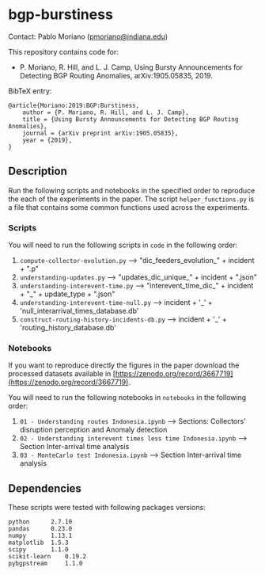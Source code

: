 # bgp-burstiness

Contact: Pablo Moriano (pmoriano@indiana.edu)

This repository contains code for: 
- P. Moriano, R. Hill, and L. J. Camp, Using Bursty Announcements for Detecting BGP
Routing Anomalies, arXiv:1905.05835, 2019.

BibTeX entry:

```
@article{Moriano:2019:BGP:Burstiness,
    author = {P. Moriano, R. Hill, and L. J. Camp},
    title = {Using Bursty Announcements for Detecting BGP Routing Anomalies},
    journal = {arXiv preprint arXiv:1905.05835},
    year = {2019},
}
```

## Description

Run the following scripts and notebooks in the specified order to reproduce the each of the experiments in the paper. The script `helper_functions.py` is a file that contains some common functions used across the experiments.

### Scripts

You will need to run the following scripts in `code` in the following order:

1. `compute-collector-evolution.py` --> "dic_feeders_evolution_" + incident + ".p"
2. `understanding-updates.py` --> "updates_dic_unique_" + incident +  ".json"
3. `understanding-interevent-time.py` --> "interevent_time_dic_" + incident + "_" + update_type + ".json"
4. `understanding-interevent-time-null.py` --> incident + '_' + 'null_interarrival_times_database.db'
5. `construct-routing-history-incidents-db.py` --> incident + '_' + 'routing_history_database.db'

### Notebooks

If you want to reproduce directly the figures in the paper download the processed datasets available in [https://zenodo.org/record/3667719](https://zenodo.org/record/3667719).  

You will need to run the following notebooks in `notebooks` in the following order:

1. `01 - Understanding routes Indonesia.ipynb` --> Sections: Collectors’ disruption perception and Anomaly detection 
2. `02 - Understanding interevent times less time Indonesia.ipynb` --> Section Inter-arrival time analysis
3. `03 - MonteCarlo test Indonesia.ipynb` --> Section Inter-arrival time analysis


## Dependencies

These scripts were tested with following packages versions:

	python		2.7.10
	pandas		0.23.0
	numpy		1.13.1
	matplotlib	1.5.3
	scipy		1.1.0
	scikit-learn	0.19.2	
	pybgpstream     1.1.0   
	
